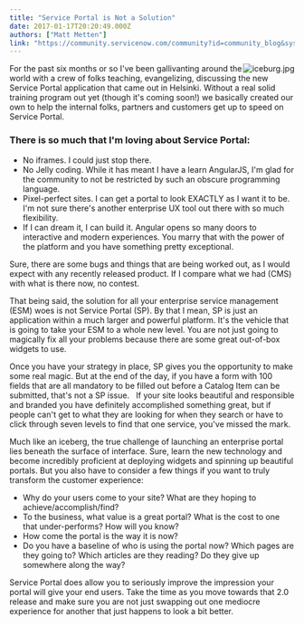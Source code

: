 ```yaml
---
title: "Service Portal is Not a Solution"
date: 2017-01-17T20:20:49.000Z
authors: ["Matt Metten"]
link: "https://community.servicenow.com/community?id=community_blog&sys_id=5a5da629dbd0dbc01dcaf3231f961988"
---
```

<p><img   alt="iceburg.jpg" class="image-1 jive-image" src="a785950adb18d344e9737a9e0f96196f.iix" style="height: auto; float: right;"/>For the past six months or so I've been gallivanting around the world with a crew of folks teaching, evangelizing, discussing the new Service Portal application that came out in Helsinki. Without a real solid training program out yet (though it's coming soon!) we basically created our own to help the internal folks, partners and customers get up to speed on Service Portal.</p><p></p><h3>There is so much that I'm loving about Service Portal:</h3><ul><li>No iframes. I could just stop there.</li><li>No Jelly coding. While it has meant I have a learn AngularJS, I'm glad for the community to not be restricted by such an obscure programming language.</li><li>Pixel-perfect sites. I can get a portal to look EXACTLY as I want it to be. I'm not sure there's another enterprise UX tool out there with so much flexibility.</li><li>If I can dream it, I can build it. Angular opens so many doors to interactive and modern experiences. You marry that with the power of the platform and you have something pretty exceptional.</li></ul><p></p><p>Sure, there are some bugs and things that are being worked out, as I would expect with any recently released product. If I compare what we had (CMS) with what is there now, no contest.</p><p></p><p>That being said, the solution for all your enterprise service management (ESM) woes is not Service Portal (SP). By that I mean, SP is just an application within a much larger and powerful platform. It's the vehicle that is going to take your ESM to a whole new level. You are not just going to magically fix all your problems because there are some great out-of-box widgets to use.</p><p></p><p>Once you have your strategy in place, SP gives you the opportunity to make some real magic. But at the end of the day, if you have a form with 100 fields that are all mandatory to be filled out before a Catalog Item can be submitted, that's not a SP issue.   If your site looks beautiful and responsible and branded you have definitely accomplished something great, but if people can't get to what they are looking for when they search or have to click through seven levels to find that one service, you've missed the mark.</p><p></p><p>Much like an iceberg, the true challenge of launching an enterprise portal lies beneath the surface of interface. Sure, learn the new technology and become incredibly proficient at deploying widgets and spinning up beautiful portals. But you also have to consider a few things if you want to truly transform the customer experience:</p><ul><li>Why do your users come to your site? What are they hoping to achieve/accomplish/find?</li><li>To the business, what value is a great portal? What is the cost to one that under-performs? How will you know?</li><li>How come the portal is the way it is now?</li><li>Do you have a baseline of who is using the portal now? Which pages are they going to? Which articles are they reading? Do they give up somewhere along the way?</li></ul><p></p><p>Service Portal does allow you to seriously improve the impression your portal will give your end users. Take the time as you move towards that 2.0 release and make sure you are not just swapping out one mediocre experience for another that just happens to look a bit better.</p>
